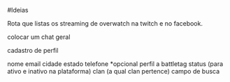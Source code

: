 
#Ideias 


Rota que listas os streaming de overwatch na twitch  e no facebook. 

colocar um chat geral

cadastro de perfil 

nome
email
cidade
estado
telefone *opcional
perfil a battletag
status (para ativo e inativo na plataforma)
clan (a qual clan pertence) campo de busca 